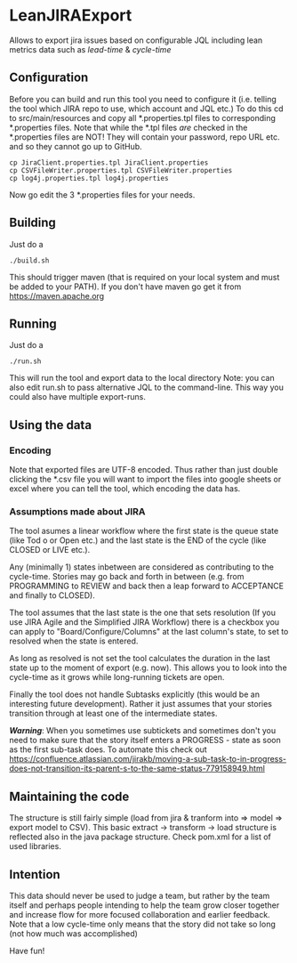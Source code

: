 # LeanJIRAExport

Allows to export jira issues based on configurable JQL including lean metrics data such as _lead-time_ &amp; _cycle-time_

## Configuration

Before you can build and run this tool you need to configure it (i.e. telling the tool which JIRA repo to use, which account and JQL etc.) 
To do this cd to src/main/resources and copy all *.properties.tpl files to corresponding *.properties files.
Note that while the *.tpl files _are_ checked in the *.properties files are NOT! They will contain your password, repo URL etc. and so they cannot go up to GitHub. 

```shell
cp JiraClient.properties.tpl JiraClient.properties
cp CSVFileWriter.properties.tpl CSVFileWriter.properties
cp log4j.properties.tpl log4j.properties
```

Now go edit the 3 *.properties files for your needs.

## Building

Just do a 
```shell
./build.sh
```

This should trigger maven (that is required on your local system and must be added to your PATH).
If you don't have maven go get it from https://maven.apache.org

## Running

Just do a 
```shell
./run.sh
```

This will run the tool and export data to the local directory
Note: you can also edit run.sh to pass alternative JQL to the command-line. This way you could also have multiple export-runs.

## Using the data

### Encoding
Note that exported files are UTF-8 encoded. Thus rather than just double clicking the *.csv file you will want to
import the files into google sheets or excel where you can tell the tool, which encoding the data has.

### Assumptions made about JIRA
The tool asumes a linear workflow where the first state is the queue state (like Tod o or Open etc.) and the last state is the END of the cycle (like CLOSED or LIVE etc.).

Any (minimally 1) states inbetween are considered as contributing to the cycle-time. Stories may go back and forth in between (e.g. from PROGRAMMING to REVIEW and back then a leap forward to ACCEPTANCE and finally to CLOSED). 

The tool assumes that the last state is the one that sets resolution (If you use JIRA Agile and the Simplified JIRA Workflow) there is a checkbox you can apply to "Board/Configure/Columns" at the last column's state, to set to resolved when the state is entered. 

As long as resolved is not set the tool calculates the duration in the last state up to the moment of export (e.g. now). This allows you to look into the cycle-time as it grows while long-running tickets are open. 

Finally the tool does not handle Subtasks explicitly (this would be an interesting future development). 
Rather it just assumes that your stories transition through at least one of the intermediate states. 

**_Warning_**: When you sometimes use subtickets and sometimes don't you need to make sure that the story itself enters a PROGRESS - state as soon as the first sub-task does. To automate this check out https://confluence.atlassian.com/jirakb/moving-a-sub-task-to-in-progress-does-not-transition-its-parent-s-to-the-same-status-779158949.html

## Maintaining the code
The structure is still fairly simple (load from jira & tranform into => model => export model to CSV). This basic extract -> transform -> load structure is reflected also in the java package structure. 
Check pom.xml for a list of used libraries. 


## Intention

This data should never be used to judge a team, but rather by the team itself and perhaps people intending to help the team
grow closer together and increase flow for more focused collaboration and earlier feedback.
Note that a low cycle-time only means that the story did not take so long (not how much was accomplished)

Have fun! 
